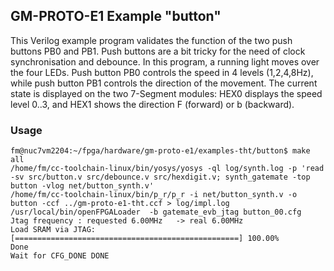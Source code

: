 ## GM-PROTO-E1 Example "button"

This Verilog example program validates the function of the two push buttons PB0 and PB1. Push buttons are a bit tricky for the need of clock synchronisation and debounce. In this program, a running light moves over the four LEDs. Push button PB0 controls the speed in 4 levels (1,2,4,8Hz), while push button PB1 controls the direction of the movement. The current state is displayed on the two 7-Segment modules: HEX0 displays the speed level 0..3, and HEX1 shows the direction F (forward) or b (backward).

### Usage

```
fm@nuc7vm2204:~/fpga/hardware/gm-proto-e1/examples-tht/button$ make all
/home/fm/cc-toolchain-linux/bin/yosys/yosys -ql log/synth.log -p 'read -sv src/button.v src/debounce.v src/hexdigit.v; synth_gatemate -top button -vlog net/button_synth.v'
/home/fm/cc-toolchain-linux/bin/p_r/p_r -i net/button_synth.v -o button -ccf ../gm-proto-e1-tht.ccf > log/impl.log
/usr/local/bin/openFPGALoader  -b gatemate_evb_jtag button_00.cfg
Jtag frequency : requested 6.00MHz   -> real 6.00MHz  
Load SRAM via JTAG: [==================================================] 100.00%
Done
Wait for CFG_DONE DONE
```

